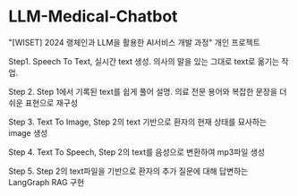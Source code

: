# LLM-Medical-Chatbot
"[WISET] 2024 랭체인과 LLM을 활용한 AI서비스 개발 과정" 개인 프로젝트

Step1. Speech To Text, 실시간 text 생성. 의사의 말을 있는 그대로 text로 옮기는 작업. 

Step 2. Step 1에서 기록된 text를 쉽게 풀어 설명. 의료 전문 용어와 복잡한 문장을 더 쉬운 표현으로 재구성

Step 3. Text To Image, Step 2의 text 기반으로 환자의 현재 상태를 묘사하는 image 생성

Step 4. Text To Speech, Step 2의 text를 음성으로 변환하여 mp3파일 생성

Step 5. Step 2의 text파일을 기반으로 환자의 추가 질문에 대해 답변하는 LangGraph RAG 구현
